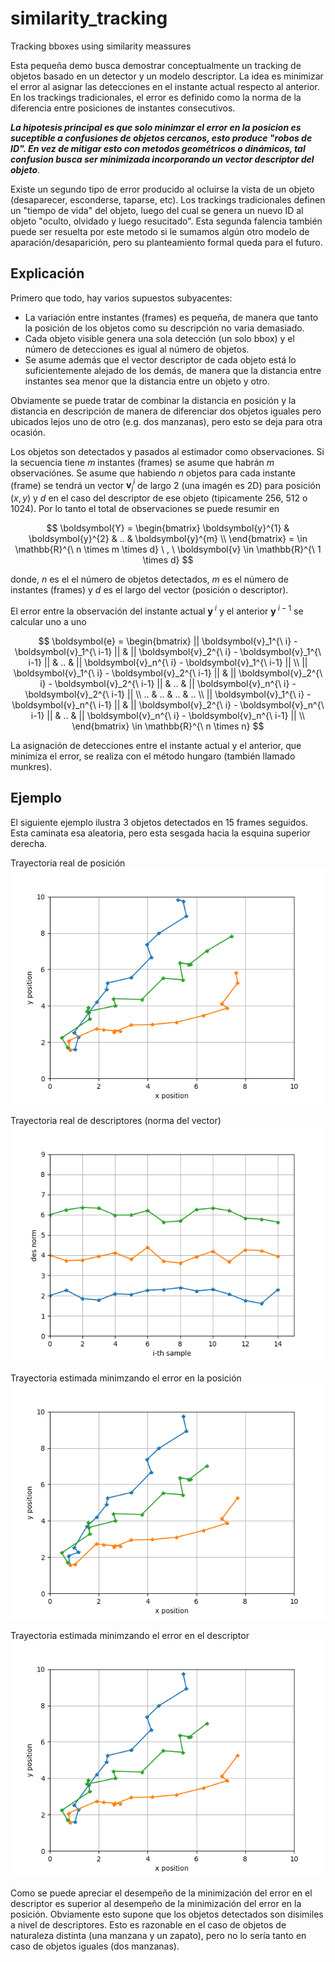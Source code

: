 # similarity_tracking
Tracking bboxes using similarity meassures

Esta pequeña demo busca demostrar conceptualmente un tracking de objetos basado en un detector y un modelo descriptor. La idea es minimizar el error al asignar las detecciones en el instante actual respecto al anterior. En los trackings tradicionales, el error es definido como la norma de la diferencia entre posiciones de instantes consecutivos. 

***La hipotesis principal es que solo minimzar el error en la posicion es suceptible a confusiones de objetos cercanos, esto produce "robos de ID". En vez de mitigar esto con metodos geométricos o dinámicos, tal confusion busca ser minimizada incorporando un vector descriptor del objeto***. 

Existe un segundo tipo de error producido al ocluirse la vista de un objeto (desaparecer, esconderse, taparse, etc). Los trackings tradicionales definen un "tiempo de vida" del objeto, luego del cual se genera un nuevo ID al objeto "oculto, olvidado y luego resucitado". Esta segunda falencia también puede ser resuelta por este metodo si le sumamos algún otro modelo de aparación/desaparición, pero su planteamiento formal queda para el futuro.  


## Explicación

Primero que todo, hay varios supuestos subyacentes:
- La variación entre instantes (frames) es pequeña, de manera que tanto la posición de los objetos como su descripción no varia demasiado. 
- Cada objeto visible genera una sola detección (un solo bbox) y el número de detecciones es igual al número de objetos.
- Se asume además que el vector descriptor de cada objeto está lo suficientemente alejado de los demás, de manera que la distancia entre instantes sea menor que la distancia entre un objeto y otro.

Obviamente se puede tratar de combinar la distancia en posición y la distancia en descripción de manera de diferenciar dos objetos iguales pero ubicados lejos uno de otro (e.g. dos manzanas), pero esto se deja para otra ocasión.

Los objetos son detectados y pasados al estimador como observaciones. Si la secuencia tiene $m$ instantes (frames) se asume que habrán $m$ observaciónes. Se asume que habiendo $n$ objetos para cada instante (frame) se tendrá un vector $\boldsymbol{v}_j^{i}$ de largo 2 (una imagén es 2D) para posición $(x, y)$ y $d$ en el caso del descriptor de ese objeto (tipicamente 256, 512 o 1024). Por lo tanto el total de observaciones se puede resumir en

$$
\boldsymbol{Y} = 
\begin{bmatrix}
\boldsymbol{y}^{1} & \boldsymbol{y}^{2} & .. & \boldsymbol{y}^{m} \\
\end{bmatrix} =
 \in \mathbb{R}^{\ n \times m \times d} \ , \ \boldsymbol{v} \in \mathbb{R}^{\ 1 \times d} 
 $$ 

donde, $n$ es el el número de objetos detectados, $m$ es el número de instantes (frames) y $d$ es el largo del vector (posición o descriptor).

El error entre la observación del instante actual $\boldsymbol{y}^{\ i}$ y el anterior $\boldsymbol{y}^{\ i-1}$ se calcular uno a uno

$$
\boldsymbol{e} = 
\begin{bmatrix}
|| \boldsymbol{v}_1^{\ i} - \boldsymbol{v}_1^{\ i-1} || & || \boldsymbol{v}_2^{\ i} - \boldsymbol{v}_1^{\ i-1} || & .. & || \boldsymbol{v}_n^{\ i} - \boldsymbol{v}_1^{\ i-1} || \\
|| \boldsymbol{v}_1^{\ i} - \boldsymbol{v}_2^{\ i-1} || & || \boldsymbol{v}_2^{\ i} - \boldsymbol{v}_2^{\ i-1}  || & .. & || \boldsymbol{v}_n^{\ i} - \boldsymbol{v}_2^{\ i-1} || \\  
.. & .. & .. & .. \\  
|| \boldsymbol{v}_1^{\ i} - \boldsymbol{v}_n^{\ i-1} || & || \boldsymbol{v}_2^{\ i} - \boldsymbol{v}_n^{\ i-1} || & .. & || \boldsymbol{v}_n^{\ i} - \boldsymbol{v}_n^{\ i-1} || \\ 
\end{bmatrix}
\in \mathbb{R}^{\ n \times n}
$$

La asignación de detecciones entre el instante actual y el anterior, que minimiza el error, se realiza con el método hungaro (también llamado munkres).

## Ejemplo

El siguiente ejemplo ilustra 3 objetos detectados en 15 frames seguidos. Esta caminata esa aleatoria, pero esta sesgada hacia la esquina superior derecha.

Trayectoria real de posición
![](readme_plot_pos_trajectory.png)

Trayectoria real de descriptores (norma del vector)
![](readme_plot_des_trajectory.png)

Trayectoria estimada minimzando el error en la posición
![](readme_plot_estimated_trajectories_pos.png)

Trayectoria estimada minimzando el error en el descriptor
![](readme_plot_estimated_trajectories_des.png)

Como se puede apreciar el desempeño de la minimización del error en el descriptor es superior al desempeño de la minimización del error en la posición. Obviamente esto supone que los objetos detectados son disimiles a nivel de descriptores. Esto es razonable en el caso de objetos de naturaleza distinta (una manzana y un zapato), pero no lo sería tanto en caso de objetos iguales (dos manzanas).